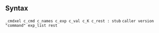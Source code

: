 ## Syntax

`_cmdxel c_cmd c_names c_exp c_val c_K c_rest : stub`
`caller version "command" exp_list rest`
